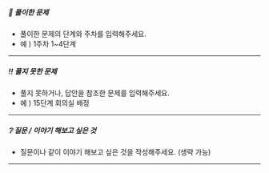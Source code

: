 ##### **💬 풀이한 문제**

- 풀이한 문제의 단계와 주차를 입력해주세요.
- 예 ) 1주차 1~4단계

------

##### **‼️ 풀지 못한 문제**

* 풀지 못하거나, 답안을 참조한 문제를 입력해주세요.
* 예 ) 15단계 회의실 배정

------

##### **❔ 질문 / 이야기 해보고 싶은 것**

* 질문이나 같이 이야기 해보고 싶은 것을 작성해주세요. (생략 가능)

------
